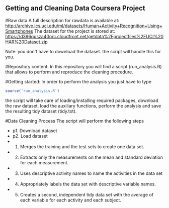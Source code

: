 ## Getting and Cleaning Data Coursera Project

#Raw data
A full description for rawdata is available at:
http://archive.ics.uci.edu/ml/datasets/Human+Activity+Recognition+Using+Smartphones
The dataset for the project is stored at:
https://d396qusza40orc.cloudfront.net/getdata%2Fprojectfiles%2FUCI%20HAR%20Dataset.zip 

Note: you don't have to download the dataset. the script will handle this for you.

#Repository content:
In this repository you will find a script (run_analysis.R) that allows to perform and reproduce the cleaning procedure.


#Getting started:
In order to perform the analysis you just have to type 
```r 
source('run_analysis.R') 
```
the script will take care of loading/installing required packages, download the raw dataset, load the auxiliary functions, perform the analysis and save the resulting tidy dataset (tidy.txt).

#Data Cleaning Process
The script will perform the following steps
- p1. Download dataset
- p2. Load dataset
- 1. Merges the training and the test sets to create one data set.
- 2. Extracts only the measurements on the mean and standard deviation for each measurement. 
- 3. Uses descriptive activity names to name the activities in the data set
- 4. Appropriately labels the data set with descriptive variable names. 
- 5. Creates a second, independent tidy data set with the average of each variable for each activity and each subject. 
